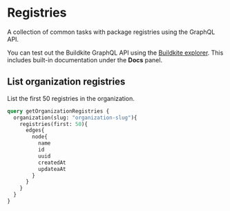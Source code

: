 # Registries

A collection of common tasks with package registries using the GraphQL API.

You can test out the Buildkite GraphQL API using the [Buildkite explorer](https://graphql.buildkite.com/explorer). This includes built-in documentation under the **Docs** panel.

## List organization registries

List the first 50 registries in the organization.

```graphql
query getOrganizationRegistries {
  organization(slug: "organization-slug"){
    registries(first: 50){
      edges{
        node{
          name
          id
          uuid
          createdAt
          updateaAt
        }
      }
    }
  }
}
```
